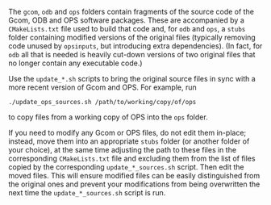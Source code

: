 The `gcom`, `odb` and `ops` folders contain fragments of the source
code of the Gcom, ODB and OPS software packages. These are accompanied
by a `CMakeLists.txt` file used to build that code and, for `odb` and
`ops`, a `stubs` folder containing modified versions of the original
files (typically removing code unused by `opsinputs`, but introducing
extra dependencies). (In fact, for `odb` all that is needed is heavily
cut-down versions of two original files that no longer contain any
executable code.)

Use the `update_*.sh` scripts to bring the original source files in sync
with a more recent version of Gcom and OPS. For example, run

    ./update_ops_sources.sh /path/to/working/copy/of/ops

to copy files from a working copy of OPS into the `ops` folder.

If you need to modify any Gcom or OPS files, do not edit them
in-place; instead, move them into an appropriate `stubs` folder (or
another folder of your choice), at the same time adjusting the path to
these files in the corresponding `CMakeLists.txt` file and excluding
them from the list of files copied by the corresponding
`update_*_sources.sh` script. Then edit the moved files. This will
ensure modified files can be easily distinguished from the original
ones and prevent your modifications from being overwritten the next
time the `update_*_sources.sh` script is run.
